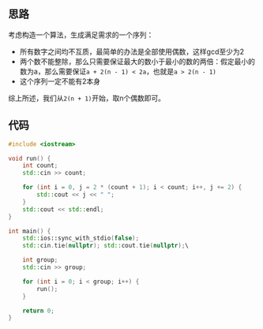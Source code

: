 ## 思路
考虑构造一个算法，生成满足需求的一个序列：
+ 所有数字之间均不互质，最简单的办法是全部使用偶数，这样gcd至少为2
+ 两个数不能整除，那么只需要保证最大的数小于最小的数的两倍：假定最小的数为a，那么需要保证`a + 2(n - 1) < 2a`，也就是`a > 2(n - 1)`
+ 这个序列一定不能有2本身

综上所述，我们从`2(n + 1)`开始，取n个偶数即可。

## 代码
```c++
#include <iostream>

void run() {
    int count;
    std::cin >> count;

    for (int i = 0, j = 2 * (count + 1); i < count; i++, j += 2) {
        std::cout << j << " ";
    }
    std::cout << std::endl;
}

int main() {
    std::ios::sync_with_stdio(false);
    std::cin.tie(nullptr); std::cout.tie(nullptr);\

    int group;
    std::cin >> group;

    for (int i = 0; i < group; i++) {
        run();
    }

    return 0;
}
```